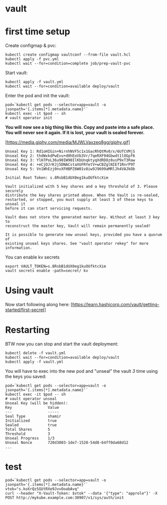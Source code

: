 # vault

# first time setup

Create configmap & pvc:

    kubectl create configmap vaultconf --from-file vault.hcl 
    kubectl apply -f pvc.yml 
    kubectl wait --for=condition=complete job/prep-vault-pvc

Start vault:

    kubectl apply -f vault.yml
    kubectl wait --for=condition=available deploy/vault  

Enter the pod and init the vault:

    pod=`kubectl get pods --selector=app=vault -o jsonpath='{.items[*].metadata.name}'` 
    kubectl exec -it $pod -- sh
    # vault operator init 

**You will now see a big thing like this. Copy and paste into a safe place. You will never see it again. If it is lost, your vault is sealed forever.**

[https://media.giphy.com/media/MJWLVaxzeq8gg/giphy.gif]

    Unseal Key 1: Rd1oHIGin+NirnhNVF5c1x1GacRhQtMv0/x/6UfCVMjS
    Unseal Key 2: thdWxkdPwEvu+d0hEoVb3Vr/7qeRXF94Gbwdt1lOGpf6
    Unseal Key 3: YlH7PoL36u90IW90IlKbUnqktyqXdRD8z8usP9xT3Raw
    Unseal Key 4: +eCjOJrKJj5DNACstaXUFRYetV+wCBZglNIEf1RnrP9T
    Unseal Key 5: Vn1WhEzj0nvXFHBPZ6W01v8iw9J9699aMRlJh4VAJkOb
    
    Initial Root Token: s.8RsbB1dUX0eg1kuOUfktcXim
    
    Vault initialized with 5 key shares and a key threshold of 3. Please securely
    distribute the key shares printed above. When the Vault is re-sealed,
    restarted, or stopped, you must supply at least 3 of these keys to unseal it
    before it can start servicing requests.
    
    Vault does not store the generated master key. Without at least 3 key to
    reconstruct the master key, Vault will remain permanently sealed!
    
    It is possible to generate new unseal keys, provided you have a quorum of
    existing unseal keys shares. See "vault operator rekey" for more information.
    
 
You can enable kv secrets   

    export VAULT_TOKEN=s.8RsbB1dUX0eg1kuOUfktcXim
    vault secrets enable -path=secret/ kv

# Using vault

Now start following along here: [https://learn.hashicorp.com/vault/getting-started/first-secret]

# Restarting

BTW now you can stop and start the vault deployment:

    kubectl delete -f vault.yml
    kubectl wait --for=condition=available deploy/vault  
    kubectl apply -f vault.yml

You will have to exec into the new pod and "unseal" the vault *3* time using the keys you saved:

    pod=`kubectl get pods --selector=app=vault -o jsonpath='{.items[*].metadata.name}'` 
    kubectl exec -it $pod -- sh
    # vault operator unseal 
    Unseal Key (will be hidden): 
    Key                Value
    ---                -----
    Seal Type          shamir
    Initialized        true
    Sealed             true
    Total Shares       5
    Threshold          3
    Unseal Progress    1/3
    Unseal Nonce       720d3003-1de7-1528-54d8-64ff0da68d12
    ...

# test 

    pod=`kubectl get pods --selector=app=vault -o jsonpath='{.items[*].metadata.name}'` 
    vtok="s.koXrQzSGUtRXe9JvvOoabAvq"
    curl --header "X-Vault-Token: $vtok" --data '{"type": "approle"}' -X POST http://mykube.example.com:30907/v1/sys/auth/init



